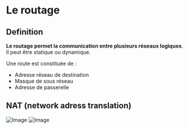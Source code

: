 # Le routage

## Definition

**Le routage permet la communication entre plusieurs réseaux logiques**.  
Il peut être statique ou dynamique.  

Une route est constituée de :  
- Adresse réseau de destination
- Masque de sous réseau
- Adresse de passerelle

## NAT (network adress translation)

![Image](Environnement_MS_29.png)
![Image](Environnement_MS_21.png)




